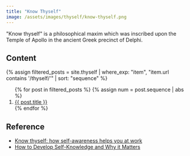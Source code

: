 ```yaml
---
title: "Know Thyself"
image: /assets/images/thyself/know-thyself.png
---
```


"Know thyself" is a philosophical maxim
which was inscribed upon the Temple of Apollo in the ancient Greek precinct of Delphi.

## Content

{%
assign filtered_posts = site.thyself |
where_exp: "item", "item.url contains '/thyself/'" |
sort: "sequence"
%}
<ol>
    {% for post in filtered_posts %}
    {% assign num = post.sequence | abs %}
    <li>
        <a href="{{ post.url }}">{{ post.title }}</a>
    </li>
    {% endfor %}
</ol>

## Reference

- [Know thyself: how self-awareness helps you at work](https://www.atlassian.com/blog/teamwork/know-thyself-how-self-awareness-helps-you-at-work)
- [How to Develop Self-Knowledge and Why it Matters](https://proveritas.com.au/blog-home/how-to-develop-self-knowledge-and-why-it-matters)

